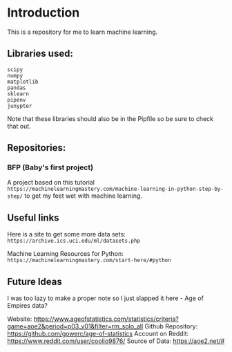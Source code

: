# Introduction

This is a repository for me to learn machine learning.

## Libraries used:

```
scipy
numpy
matplotlib
pandas
sklearn
pipenv
junypter
```

Note that these libraries should also be in the Pipfile so be sure to check that out.

## Repositories:

### BFP (Baby's first project)

A project based on this tutorial `https://machinelearningmastery.com/machine-learning-in-python-step-by-step/` to get my feet wet with machine learning.

## Useful links

Here is a site to get some more data sets: `https://archive.ics.uci.edu/ml/datasets.php`

Machine Learning Resources for Python: `https://machinelearningmastery.com/start-here/#python`

## Future Ideas
I was too lazy to make a proper note so I just slapped it here - Age of Empires data?

Website: https://www.ageofstatistics.com/statistics/criteria?game=aoe2&period=p03_v01&filter=rm_solo_all
Github Repository: https://github.com/gowerc/age-of-statistics
Account on Reddit: https://www.reddit.com/user/coolio9876/
Source of Data: https://aoe2.net/#
